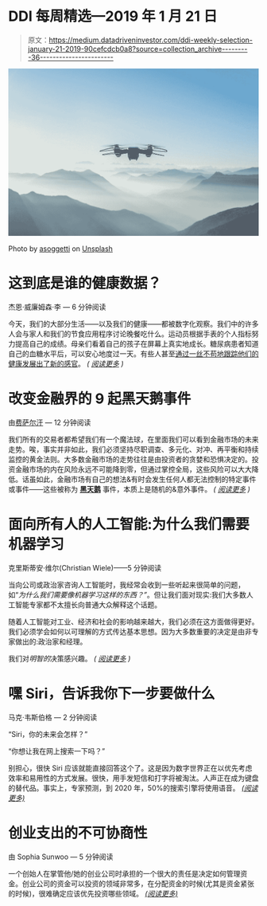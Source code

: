 # DDI 每周精选—2019 年 1 月 21 日

> 原文：<https://medium.datadriveninvestor.com/ddi-weekly-selection-january-21-2019-90cefcdcb0a8?source=collection_archive---------36----------------------->

![](img/474089607e49e0592d05a50437ff4995.png)

Photo by [asoggetti](https://unsplash.com/@asoggetti?utm_source=medium&utm_medium=referral) on [Unsplash](https://unsplash.com?utm_source=medium&utm_medium=referral)

# 这到底是谁的健康数据？

杰恩·威廉姆森·李 — 6 分钟阅读

今天，我们的大部分生活——以及我们的健康——都被数字化观察。我们中的许多人会与家人和我们的节食应用程序讨论晚餐吃什么。运动员根据手表的个人指标努力提高自己的成绩。母亲们看着自己的孩子在屏幕上真实地成长。糖尿病患者知道自己的血糖水平后，可以安心地度过一天。有些人甚至[通过一丝不苟地跟踪他们的健康发展出了新的感官](https://medium.com/adventures-in-consumer-technology/how-health-trackers-are-evolving-our-senses-cc3d9eb65e00?source=friends_link&sk=9e37375e0c842e273c1451f614376cd6)。 *(* [*阅读更多*](https://medium.com/datadriveninvestor/whose-health-data-is-it-anyway-aec91441f62b) *)*

# 改变金融界的 9 起黑天鹅事件

由[费萨尔汗](https://medium.com/@khanfk) — 12 分钟阅读

我们所有的交易者都希望我们有一个魔法球，在里面我们可以看到金融市场的未来走势。唉，事实并非如此，我们必须坚持尽职调查、多元化、对冲、再平衡和持续监控的黄金法则。大多数金融市场的走势往往是由投资者的贪婪和恐惧决定的。投资金融市场的内在风险永远不可能降到零，但通过掌控全局，这些风险可以大大降低。话虽如此，金融市场有自己的想法&有时会发生任何人都无法控制的特定事件或事件——这些被称为 [**黑天鹅**](https://www.investopedia.com/terms/b/blackswan.asp) 事件，本质上是随机的&意外事件。 *(* [*阅读更多*](https://medium.com/datadriveninvestor/9-black-swan-events-that-changed-the-financial-world-dcb5f45bf085) *)*

# 面向所有人的人工智能:为什么我们需要机器学习

克里斯蒂安·维尔(Christian Wiele)——5 分钟阅读

当向公司或政治家咨询人工智能时，我经常会收到一些听起来很简单的问题，如“*为什么我们需要像机器学习这样的东西？”*。但让我们面对现实:我们大多数人工智能专家都不太擅长向普通大众解释这个话题。

随着人工智能对工业、经济和社会的影响越来越大，我们必须在这方面做得更好。我们必须学会如何以可理解的方式传达基本思想。因为大多数重要的决定是由非专家做出的:政治家和经理。

我们对*明智的*决策感兴趣。 *(* [*阅读更多*](https://medium.com/datadriveninvestor/ai-for-everyone-why-we-need-machine-learning-81de7b6b7f64) *)*

# 嘿 Siri，告诉我你下一步要做什么

马克·韦斯伯格 — 2 分钟阅读

“Siri，你的未来会怎样？”

“你想让我在网上搜索一下吗？”

别担心，很快 Siri 应该就能直接回答这个了。这是因为数字世界正在以优先考虑效率和易用性的方式发展。很快，用手发短信和打字将被淘汰。人声正在成为键盘的替代品。事实上，专家预测，到 2020 年，50%的搜索引擎将使用语音。 [*(阅读更多)*](https://medium.com/datadriveninvestor/hey-siri-tell-me-what-you-will-do-next-832b2d4b01ca)

# 创业支出的不可协商性

由 Sophia Sunwoo — 5 分钟阅读

一个创始人在掌管他/她的创业公司时承担的一个很大的责任是决定如何管理资金。创业公司的资金可以投资的领域非常多，在分配资金的时候(尤其是资金紧张的时候)，很难确定应该优先投资哪些领域。 [*(阅读更多)*](https://medium.com/datadriveninvestor/the-non-negotiables-of-startup-spending-767b54b0d058)